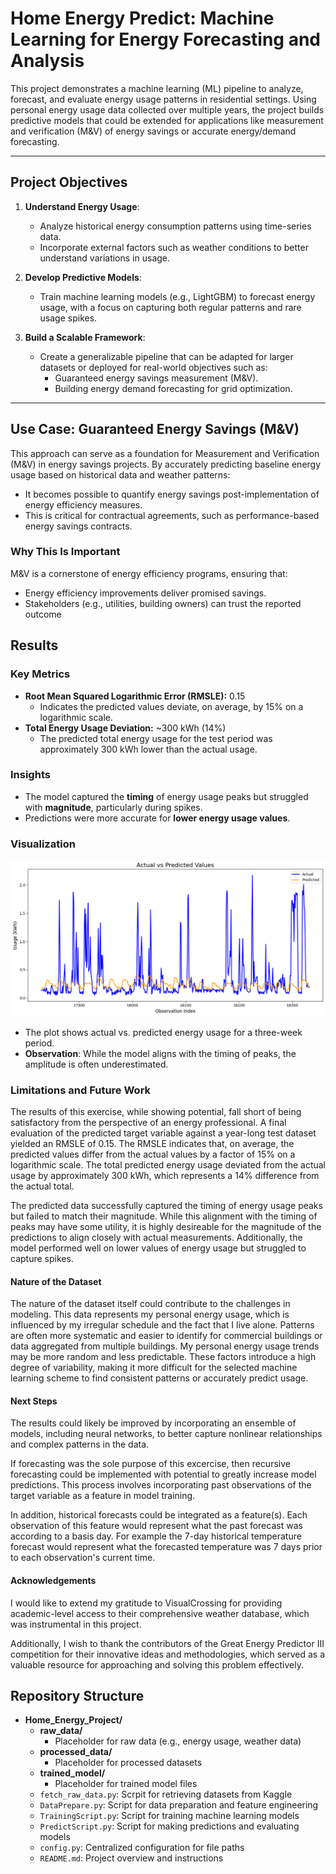 # Home Energy Predict: Machine Learning for Energy Forecasting and Analysis

This project demonstrates a machine learning (ML) pipeline to analyze, forecast, and evaluate energy usage patterns in residential settings. Using personal energy usage data collected over multiple years, the project builds predictive models that could be extended for applications like measurement and verification (M&V) of energy savings or accurate energy/demand forecasting.

---

## **Project Objectives**
1. **Understand Energy Usage**:
   - Analyze historical energy consumption patterns using time-series data.
   - Incorporate external factors such as weather conditions to better understand variations in usage.

2. **Develop Predictive Models**:
   - Train machine learning models (e.g., LightGBM) to forecast energy usage, with a focus on capturing both regular patterns and rare usage spikes.

3. **Build a Scalable Framework**:
   - Create a generalizable pipeline that can be adapted for larger datasets or deployed for real-world objectives such as:
     - Guaranteed energy savings measurement (M&V).
     - Building energy demand forecasting for grid optimization.

---

## **Use Case: Guaranteed Energy Savings (M&V)**
This approach can serve as a foundation for Measurement and Verification (M&V) in energy savings projects. By accurately predicting baseline energy usage based on historical data and weather patterns:
- It becomes possible to quantify energy savings post-implementation of energy efficiency measures.
- This is critical for contractual agreements, such as performance-based energy savings contracts.

### **Why This Is Important**
M&V is a cornerstone of energy efficiency programs, ensuring that:
- Energy efficiency improvements deliver promised savings.
- Stakeholders (e.g., utilities, building owners) can trust the reported outcome


## Results

### **Key Metrics**
- **Root Mean Squared Logarithmic Error (RMSLE):** 0.15
  - Indicates the predicted values deviate, on average, by 15% on a logarithmic scale.
- **Total Energy Usage Deviation:** ~300 kWh (14%)
  - The predicted total energy usage for the test period was approximately 300 kWh lower than the actual usage.

### **Insights**
- The model captured the **timing** of energy usage peaks but struggled with **magnitude**, particularly during spikes.
- Predictions were more accurate for **lower energy usage values**.

### **Visualization**
![Energy Usage Prediction](energy_prediction_plot.png)

- The plot shows actual vs. predicted energy usage for a three-week period.
- **Observation**: While the model aligns with the timing of peaks, the amplitude is often underestimated.

### **Limitations and Future Work**
The results of this exercise, while showing potential, fall short of being satisfactory from the perspective of an energy professional. A final evaluation of the predicted target variable against a year-long test dataset yielded an RMSLE of 0.15. The RMSLE indicates that, on average, the predicted values differ from the actual values by a factor of 15% on a logarithmic scale. The total predicted energy usage deviated from the actual usage by approximately 300 kWh, which represents a 14% difference from the actual total.

The predicted data successfully captured the timing of energy usage peaks but failed to match their magnitude. While this alignment with the timing of peaks may have some utility, it is highly desireable for the magnitude of the predictions to align closely with actual measurements. Additionally, the model performed well on lower values of energy usage but struggled to capture spikes.

#### Nature of the Dataset
The nature of the dataset itself could contribute to the challenges in modeling. This data represents my personal energy usage, which is influenced by my irregular schedule and the fact that I live alone. Patterns are often more systematic and easier to identify for commercial buildings or data aggregated from multiple buildings. My personal energy usage trends may be more random and less predictable. These factors introduce a high degree of variability, making it more difficult for the selected machine learning scheme to find consistent patterns or accurately predict usage.

#### Next Steps
The results could likely be improved by incorporating an ensemble of models, including neural networks, to better capture nonlinear relationships and complex patterns in the data.

If forecasting was the sole purpose of this excercise, then recursive forecasting could be implemented with potential to greatly increase model predictions. This process involves incorporating past observations of the target variable as a feature in model training.

In addition, historical forecasts could be integrated as a feature(s). Each observation of this feature would represent what the past forecast was according to a basis day. For example the 7-day historical temperature forecast would represent what the forecasted temperature was 7 days prior to each observation's current time.

#### Acknowledgements
I would like to extend my gratitude to VisualCrossing for providing academic-level access to their comprehensive weather database, which was instrumental in this project.

Additionally, I wish to thank the contributors of the Great Energy Predictor III competition for their innovative ideas and methodologies, which served as a valuable resource for approaching and solving this problem effectively.
## Repository Structure

- **Home_Energy_Project/**
  - **raw_data/**
    - Placeholder for raw data (e.g., energy usage, weather data)
  - **processed_data/**
    - Placeholder for processed datasets
  - **trained_model/**
    - Placeholder for trained model files
  - `fetch_raw_data.py`: Scrpit for retrieving datasets from Kaggle
  - `DataPrepare.py`: Script for data preparation and feature engineering
  - `TrainingScript.py`: Script for training machine learning models
  - `PredictScript.py`: Script for making predictions and evaluating models
  - `config.py`: Centralized configuration for file paths
  - `README.md`: Project overview and instructions
